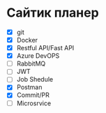 # Сайтик планер
- [x] git
- [x] Docker
- [x] Restful API/Fast API
- [x] Azure DevOPS
- [ ] RabbitMQ
- [ ] JWT
- [ ] Job Shedule
- [x] Postman
- [x] Commit/PR
- [ ] Microsrvice
